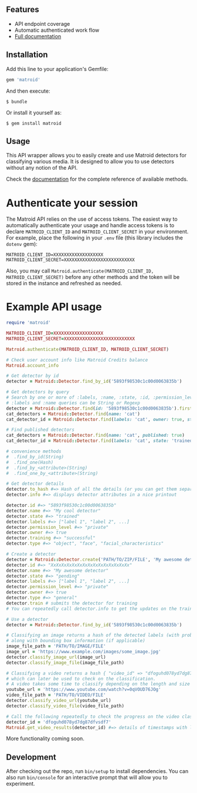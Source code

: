 ## Features
* API endpoint coverage
* Automatic authenticated work flow
* [Full documentation](http://www.rubydoc.info/github/matroid/matroid-ruby)

## Installation

Add this line to your application's Gemfile:

```ruby
gem 'matroid'
```

And then execute:

    $ bundle

Or install it yourself as:

    $ gem install matroid

## Usage
This API wrapper allows you to easily create and use Matroid detectors for classifying various media.
It is designed to allow you to use detectors without any notion of the API.

Check the [documentation](http://www.rubydoc.info/github/matroid/matroid-ruby) for the complete reference of available methods.

# Authenticate your session
The Matroid API relies on the use of access tokens.
The easiest way to automatically authenticate your usage and handle access tokens
is to declare `MATROID_CLIENT_ID` and `MATROID_CLIENT_SECRET` in your environment.
For example, place the following in your `.env` file (this library includes the `dotenv` gem):
```
MATROID_CLIENT_ID=XXXXXXXXXXXXXXXXXXX
MATROID_CLIENT_SECRET=XXXXXXXXXXXXXXXXXXXXXXXXXXX
```
Also, you may call `Matroid.authenticate(MATROID_CLIENT_ID, MATROID_CLIENT_SECRET)` before
any other methods and the token will be stored in the instance and refreshed as needed.

# Example API usage
```ruby
require 'matroid'

MATROID_CLIENT_ID=XXXXXXXXXXXXXXXXXXX
MATROID_CLIENT_SECRET=XXXXXXXXXXXXXXXXXXXXXXXXXXX

Matroid.authenticate(MATROID_CLIENT_ID, MATROID_CLIENT_SECRET)

# Check user account info like Matroid Credits balance
Matroid.account_info

# Get detector by id
detector = Matroid::Detector.find_by_id('5893f98530c1c00d0063835b')

# Get detectors by query
# Search by one or more of :labels, :name, :state, :id, :permission_level, :owner, :detector_type
# :labels and :name queries can be String or Regexp
detector = Matroid::Detector.find(id: '5893f98530c1c00d0063835b').first
cat_detectors = Matroid::Detector.find(name: 'cat')
cat_detector_id = Matroid::Detector.find(labels: 'cat', owner: true, state: 'trained').first.id

# Find published detectors
cat_detectors = Matroid::Detector.find(name: 'cat', published: true)
cat_detector_id = Matroid::Detector.find(labels: 'cat', state: 'trained', published: true).first.id

# convenience methods
#  .find_by_id(String)
#  .find_one(Hash)
#  .find_by_<attribute>(String)
#  .find_one_by_<attribute>(String)

# Get detector details
detector.to_hash #=> Hash of all the details (or you can get them separately as below)
detector.info #=> displays detector attributes in a nice printout

detector.id #=> "5893f98530c1c00d0063835b"
detector.name #=> "My cool detector"
detector.state #=> "trained"
detector.labels #=> ["label 1", "label 2", ...]
detector.permission_level #=> "private"
detector.owner #=> true
detector.training #=> "successful"
detector.type #=> "object", "face", "facial_characteristics"

# Create a detector
detector = Matroid::Detector.create('PATH/TO/ZIP/FILE', 'My awesome detector', 'general') # uploads labels and images
detector.id #=> "XxXxXxXxXxXxXxXxXxXxXxXxXxXxXx"
detector.name #=> "My awesome detector"
detector.state #=> "pending"
detector.labels #=> ["label 1", "label 2", ...]
detector.permission_level #=> "private"
detector.owner #=> true
detector.type #=> "general"
detector.train # submits the detector for training
# You can repeatedly call detector.info to get the updates on the training

# Use a detector
detector = Matroid::Detector.find_by_id('5893f98530c1c00d0063835b')

# Classifying an image returns a hash of the detected labels (with probabilities)
# along with bounding box information (if applicable)
image_file_path = 'PATH/TO/IMAGE/FILE'
image_url = 'https://www.example.com/images/some_image.jpg'
detector.classify_image_url(image_url)
detector.classify_image_file(image_file_path)

# Classifying a video returns a hash { "video_id" => "dfoguhd078yd7dg87dfvsdf7" }
# which can later be used to check on the classification.
# A video takes some time to classify depending on the length and size of the video uploaded.
youtube_url = 'https://www.youtube.com/watch?v=0qVOUD76JOg'
video_file_path = 'PATH/TO/VIDEO/FILE'
detector.classify_video_url(youtube_url)
detector.classify_video_file(video_file_path)

# Call the following repeatedly to check the progress on the video classification results
detector_id = 'dfoguhd078yd7dg87dfvsdf7'
Matroid.get_video_results(detector_id) #=> details of timestamps with labels, etc.

```

More functionality coming soon.

## Development

After checking out the repo, run `bin/setup` to install dependencies. You can also run `bin/console` for an interactive prompt that will allow you to experiment.
